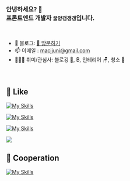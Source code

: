 <h3>안녕하세요? 👋<br/>프론트엔드 개발자 <code><strong>꿀양갱갱갱</strong></code>입니다.</h3>

<br>

- 🌲 블로그: [🔗 방문하기](https://kku.dev/)
- 📫 이메일 : macjjuni@gmail.com
- 🤾🏻‍♂️ 취미/관심사: 블로깅 📝, ₿, 인테리어 🪑, 청소 🧹

<br>

## 💜 Like

[![My Skills](https://skillicons.dev/icons?i=react,vue,next,ts,vite,vitest,jest,idea)](https://skillicons.dev)

[![My Skills](https://skillicons.dev/icons?i=scss,tailwind,emotion,styledcomponents)](https://skillicons.dev)

[![My Skills](https://skillicons.dev/icons?i=html,css,js,webpack,docker,firebase)](https://skillicons.dev)

<img src="https://img.shields.io/badge/bitcoin-F7931A?style=for-the-badge&logo=bitcoin&logoColor=white" />

## 💬 Cooperation

[![My Skills](https://skillicons.dev/icons?i=git,github,notion,figma,discord)](https://skillicons.dev)
